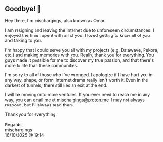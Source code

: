 ## Goodbye! 👋
Hey there, I'm mischargings, also known as Omar.

I am resigning and leaving the internet due to unforeseen circumstances. I enjoyed the time I spent with all of you. I loved getting to know all of you and talking to you. 

I'm happy that I could serve you all with my projects (e.g. Datawave, Pekora, etc.) and making memories with you. Really, thank you for everything. You guys made it possible for me to discover my true passion, and that there's more to life than these communities.

I'm sorry to all of those who I've wronged. I apologize if I have hurt you in any way, shape, or form. Internet drama really isn't worth it. Even in the darkest of tunnels, there still lies an exit at the end.

I will be moving onto more ventures. If you ever need to reach me in any way, you can email me at [mischargings@proton.me](mailto:mischargings@proton.me). I may not always respond, but I'll always read them.

Thank you for everything.<br>
<br>
Regards,<br>
mischargings<br>
16/10/2025 @ 19:14
